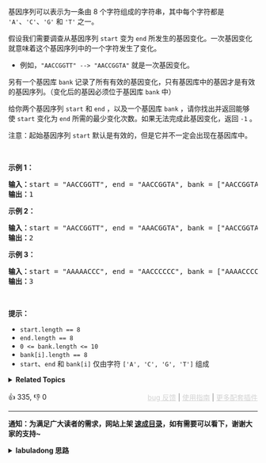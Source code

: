 <p>基因序列可以表示为一条由 8 个字符组成的字符串，其中每个字符都是 <code>'A'</code>、<code>'C'</code>、<code>'G'</code> 和 <code>'T'</code> 之一。</p>

<p>假设我们需要调查从基因序列&nbsp;<code>start</code> 变为 <code>end</code> 所发生的基因变化。一次基因变化就意味着这个基因序列中的一个字符发生了变化。</p>

<ul> 
 <li>例如，<code>"AACCGGTT" --&gt; "AACCGGTA"</code> 就是一次基因变化。</li> 
</ul>

<p>另有一个基因库 <code>bank</code> 记录了所有有效的基因变化，只有基因库中的基因才是有效的基因序列。（变化后的基因必须位于基因库 <code>bank</code> 中）</p>

<p>给你两个基因序列 <code>start</code> 和 <code>end</code> ，以及一个基因库 <code>bank</code> ，请你找出并返回能够使&nbsp;<code>start</code> 变化为 <code>end</code> 所需的最少变化次数。如果无法完成此基因变化，返回 <code>-1</code> 。</p>

<p>注意：起始基因序列&nbsp;<code>start</code> 默认是有效的，但是它并不一定会出现在基因库中。</p>

<p>&nbsp;</p>

<p><strong>示例 1：</strong></p>

<pre>
<strong>输入：</strong>start = "AACCGGTT", end = "AACCGGTA", bank = ["AACCGGTA"]
<strong>输出：</strong>1
</pre>

<p><strong>示例 2：</strong></p>

<pre>
<strong>输入：</strong>start = "AACCGGTT", end = "AAACGGTA", bank = ["AACCGGTA","AACCGCTA","AAACGGTA"]
<strong>输出：</strong>2
</pre>

<p><strong>示例 3：</strong></p>

<pre>
<strong>输入：</strong>start = "AAAAACCC", end = "AACCCCCC", bank = ["AAAACCCC","AAACCCCC","AACCCCCC"]
<strong>输出：</strong>3
</pre>

<p>&nbsp;</p>

<p><strong>提示：</strong></p>

<ul> 
 <li><code>start.length == 8</code></li> 
 <li><code>end.length == 8</code></li> 
 <li><code>0 &lt;= bank.length &lt;= 10</code></li> 
 <li><code>bank[i].length == 8</code></li> 
 <li><code>start</code>、<code>end</code> 和 <code>bank[i]</code> 仅由字符 <code>['A', 'C', 'G', 'T']</code> 组成</li> 
</ul>

<details><summary><strong>Related Topics</strong></summary>广度优先搜索 | 哈希表 | 字符串</details><br>

<div>👍 335, 👎 0<span style='float: right;'><span style='color: gray;'><a href='https://github.com/labuladong/fucking-algorithm/issues' target='_blank' style='color: lightgray;text-decoration: underline;'>bug 反馈</a> | <a href='https://labuladong.online/algo/fname.html?fname=jb插件简介' target='_blank' style='color: lightgray;text-decoration: underline;'>使用指南</a> | <a href='https://labuladong.online/algo/' target='_blank' style='color: lightgray;text-decoration: underline;'>更多配套插件</a></span></span></div>

<div id="labuladong"><hr>

**通知：为满足广大读者的需求，网站上架 [速成目录](https://labuladong.online/algo/intro/quick-learning-plan/)，如有需要可以看下，谢谢大家的支持~**

<details><summary><strong>labuladong 思路</strong></summary>


<div id="labuladong_solution_zh">

## 基本思路

心里那棵四叉树出来没有？有了那棵四叉树，这就是标准的 BFS 算法对吧，直接套用 [BFS 算法框架](https://labuladong.online/algo/essential-technique/bfs-framework/) 就行了。

**详细题解**：
  - [【练习】BFS 经典习题 I](https://labuladong.online/algo/problem-set/bfs/)

</div>





<div id="solution">

## 解法代码



<div class="tab-panel"><div class="tab-nav">
<button data-tab-item="cpp" class="tab-nav-button btn " data-tab-group="default" onclick="switchTab(this)">cpp🤖</button>

<button data-tab-item="python" class="tab-nav-button btn " data-tab-group="default" onclick="switchTab(this)">python🤖</button>

<button data-tab-item="java" class="tab-nav-button btn active" data-tab-group="default" onclick="switchTab(this)">java🟢</button>

<button data-tab-item="go" class="tab-nav-button btn " data-tab-group="default" onclick="switchTab(this)">go🤖</button>

<button data-tab-item="javascript" class="tab-nav-button btn " data-tab-group="default" onclick="switchTab(this)">javascript🤖</button>
</div><div class="tab-content">
<div data-tab-item="cpp" class="tab-item " data-tab-group="default"><div class="highlight">

```cpp
// 注意：cpp 代码由 chatGPT🤖 根据我的 java 代码翻译。
// 本代码的正确性已通过力扣验证，如有疑问，可以对照 java 代码查看。

class Solution {
public:
    int minMutation(string startGene, string endGene, vector<string>& bank) {
        unordered_set<string> bankSet(bank.begin(), bank.end());
        if (bankSet.find(endGene) == bankSet.end()) {
            return -1;
        }
        vector<char> AGCT = {'A', 'G', 'C', 'T'};

        // BFS 标准框架
        queue<string> q;
        unordered_set<string> visited;
        q.push(startGene);
        visited.insert(startGene);
        int step = 0;
        while (!q.empty()) {
            int sz = q.size();
            for (int j = 0; j < sz; j++) {
                string cur = q.front();
                q.pop();
                if (cur == endGene) {
                    return step;
                }
                // 向周围扩散
                for (const string& newGene : getAllMutation(cur)) {
                    if (visited.find(newGene) == visited.end() && bankSet.find(newGene) != bankSet.end()) {
                        q.push(newGene);
                        visited.insert(newGene);
                    }
                }
            }
            step++;
        }
        return -1;
    }

    // 当前基因的每个位置都可以变异为 A/G/C/T，穷举所有可能的结构
    vector<string> getAllMutation(const string& gene) {
        vector<string> res;
        string geneChars = gene;
        for (int i = 0; i < geneChars.length(); i++) {
            char oldChar = geneChars[i];
            for (char newChar : vector<char>{'A', 'G', 'C', 'T'}) {
                geneChars[i] = newChar;
                res.push_back(geneChars);
            }
            geneChars[i] = oldChar;
        }
        return res;
    }
};
```

</div></div>

<div data-tab-item="python" class="tab-item " data-tab-group="default"><div class="highlight">

```python
# 注意：python 代码由 chatGPT🤖 根据我的 java 代码翻译。
# 本代码的正确性已通过力扣验证，如有疑问，可以对照 java 代码查看。

class Solution:
    def minMutation(self, startGene: str, endGene: str, bank: List[str]) -> int:
        bankSet = set(bank)
        if endGene not in bankSet:
            return -1
        AGCT = ['A', 'G', 'C', 'T']

        # BFS 标准框架
        q = collections.deque()
        visited = set()
        q.append(startGene)
        visited.add(startGene)
        step = 0
        while q:
            sz = len(q)
            for j in range(sz):
                cur = q.popleft()
                if cur == endGene:
                    return step
                # 向周围扩散
                for newGene in self.getAllMutation(cur):
                    if newGene not in visited and newGene in bankSet:
                        q.append(newGene)
                        visited.add(newGene)
            step += 1
        return -1

    # 当前基因的每个位置都可以变异为 A/G/C/T，穷举所有可能的结构
    def getAllMutation(self, gene: str) -> List[str]:
        res = []
        geneChars = list(gene)
        for i in range(len(geneChars)):
            oldChar = geneChars[i]
            for newChar in ['A', 'G', 'C', 'T']:
                geneChars[i] = newChar
                res.append("".join(geneChars))
            geneChars[i] = oldChar
        return res
```

</div></div>

<div data-tab-item="java" class="tab-item active" data-tab-group="default"><div class="highlight">

```java
class Solution {
    public int minMutation(String startGene, String endGene, String[] bank) {
        Set<String> bankSet = new HashSet<>(Arrays.asList(bank));
        if (!bankSet.contains(endGene)) {
            return -1;
        }
        char[] AGCT = {'A', 'G', 'C', 'T'};

        // BFS 标准框架
        Queue<String> q = new LinkedList<>();
        Set<String> visited = new HashSet<>();
        q.offer(startGene);
        visited.add(startGene);
        int step = 0;
        while (!q.isEmpty()) {
            int sz = q.size();
            for (int j = 0; j < sz; j++) {
                String cur = q.poll();
                if (cur.equals(endGene)) {
                    return step;
                }
                // 向周围扩散
                for (String newGene : getAllMutation(cur)) {
                    if (!visited.contains(newGene) && bankSet.contains(newGene)) {
                        q.offer(newGene);
                        visited.add(newGene);
                    }
                }
            }
            step++;
        }
        return -1;
    }

    // 当前基因的每个位置都可以变异为 A/G/C/T，穷举所有可能的结构
    List<String> getAllMutation(String gene) {
        List<String> res = new ArrayList<>();
        char[] geneChars = gene.toCharArray();
        for (int i = 0; i < geneChars.length; i++) {
            char oldChar = geneChars[i];
            for (char newChar : new char[]{'A', 'G', 'C', 'T'}) {
                geneChars[i] = newChar;
                res.add(new String(geneChars));
            }
            geneChars[i] = oldChar;
        }
        return res;
    }
}
```

</div></div>

<div data-tab-item="go" class="tab-item " data-tab-group="default"><div class="highlight">

```go
// 注意：go 代码由 chatGPT🤖 根据我的 java 代码翻译。
// 本代码的正确性已通过力扣验证，如有疑问，可以对照 java 代码查看。

func minMutation(startGene string, endGene string, bank []string) int {
    bankSet := make(map[string]struct{})
    for _, gene := range bank {
        bankSet[gene] = struct{}{}
    }
    if _, exists := bankSet[endGene]; !exists {
        return -1
    }

    // BFS 标准框架
    q := []string{startGene}
    visited := make(map[string]struct{})
    visited[startGene] = struct{}{}
    step := 0
    for len(q) > 0 {
        sz := len(q)
        for j := 0; j < sz; j++ {
            cur := q[0]
            q = q[1:]
            if cur == endGene {
                return step
            }
            // 向周围扩散
            for _, newGene := range getAllMutation(cur) {
                if _, seen := visited[newGene]; !seen {
                    if _, valid := bankSet[newGene]; valid {
                        q = append(q, newGene)
                        visited[newGene] = struct{}{}
                    }
                }
            }
        }
        step++
    }
    return -1
}

// 当前基因的每个位置都可以变异为 A/G/C/T，穷举所有可能的结构
func getAllMutation(gene string) []string {
    res := []string{}
    geneChars := []rune(gene)
    for i := 0; i < len(geneChars); i++ {
        oldChar := geneChars[i]
        for _, newChar := range []rune{'A', 'G', 'C', 'T'} {
            if newChar != oldChar {
                geneChars[i] = newChar
                res = append(res, string(geneChars))
            }
        }
        geneChars[i] = oldChar
    }
    return res
}
```

</div></div>

<div data-tab-item="javascript" class="tab-item " data-tab-group="default"><div class="highlight">

```javascript
// 注意：javascript 代码由 chatGPT🤖 根据我的 java 代码翻译。
// 本代码的正确性已通过力扣验证，如有疑问，可以对照 java 代码查看。

var minMutation = function(startGene, endGene, bank) {
    const bankSet = new Set(bank);
    if (!bankSet.has(endGene)) {
        return -1;
    }
    const AGCT = ['A', 'G', 'C', 'T'];

    // BFS 标准框架
    const q = [];
    const visited = new Set();
    q.push(startGene);
    visited.add(startGene);
    let step = 0;
    while (q.length > 0) {
        const sz = q.length;
        for (let j = 0; j < sz; j++) {
            const cur = q.shift();
            if (cur === endGene) {
                return step;
            }
            // 向周围扩散
            for (const newGene of getAllMutation(cur)) {
                if (!visited.has(newGene) && bankSet.has(newGene)) {
                    q.push(newGene);
                    visited.add(newGene);
                }
            }
        }
        step++;
    }
    return -1;
};

// 当前基因的每个位置都可以变异为 A/G/C/T，穷举所有可能的结构
var getAllMutation = function(gene) {
    const res = [];
    const geneChars = gene.split('');
    for (let i = 0; i < geneChars.length; i++) {
        const oldChar = geneChars[i];
        for (const newChar of ['A', 'G', 'C', 'T']) {
            geneChars[i] = newChar;
            res.push(geneChars.join(''));
        }
        geneChars[i] = oldChar;
    }
    return res;
};
```

</div></div>
</div></div>

<hr /><details open hint-container details><summary style="font-size: medium"><strong>👾👾 算法可视化 👾👾</strong></summary><div id="data_minimum-genetic-mutation"  category="leetcode" ></div><div class="resizable aspect-ratio-container" style="height: 100%;">
<div id="iframe_minimum-genetic-mutation"></div></div>
</details><hr /><br />

</div>
</details>
</div>

